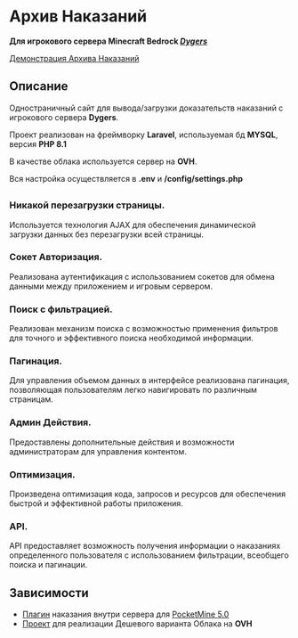 # Архив Наказаний

**Для игрокового сервера Minecraft Bedrock *[Dygers](https://dygers.fun/telegram)***

[Демонстрация Архива Наказаний](https://banlist.dygers.fun)

## Описание
Одностраничный сайт для вывода/загрузки доказательств наказаний с игрокового сервера **Dygers**.

Проект реализован на фреймворку **Laravel**, используемая бд **MYSQL**, версия **PHP 8.1**

В качестве облака используется сервер на **OVH**.

Вся настройка осуществляется в **.env** и **/config/settings.php**
##
### Никакой перезагрузки страницы.
Используется технология AJAX для обеспечения динамической загрузки данных без перезагрузки всей страницы.
### Сокет Авторизация.
Реализована аутентификация с использованием сокетов для обмена данными между приложением и игровым сервером.
### Поиск с фильтрацией.
Реализован механизм поиска с возможностью применения фильтров для точного и эффективного поиска необходимой информации.
### Пагинация.
Для управления объемом данных в интерфейсе реализована пагинация, позволяющая пользователям легко навигировать по различным страницам.
### Админ Действия.
Предоставлены дополнительные действия и возможности администраторам для управления контентом.
### Оптимизация.
Произведена оптимизация кода, запросов и ресурсов для обеспечения быстрой и эффективной работы приложения.
### API.
API предоставляет возможность получения информации о наказаниях определенного пользователя с использованием фильтрации, всеобщего поиска и пагинации.

## Зависимости
- [Плагин](...) наказания внутри сервера для [PocketMine 5.0](https://github.com/pmmp/PocketMine-MP)
- [Проект](...) для реализации Дешевого варианта Облака на **OVH**
